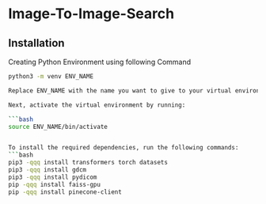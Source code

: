 # Image-To-Image-Search

## Installation

Creating Python Environment using following Command

```bash
python3 -m venv ENV_NAME

Replace ENV_NAME with the name you want to give to your virtual environment.

Next, activate the virtual environment by running:

```bash
source ENV_NAME/bin/activate


To install the required dependencies, run the following commands:
```bash
pip3 -qqq install transformers torch datasets
pip3 -qqq install gdcm
pip3 -qqq install pydicom
pip -qqq install faiss-gpu
pip -qqq install pinecone-client

